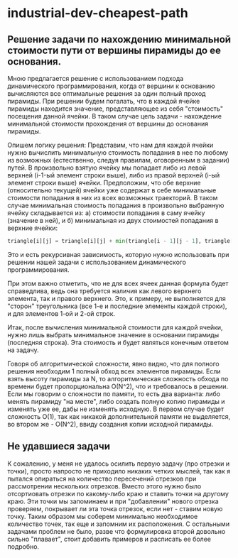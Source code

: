 # industrial-dev-cheapest-path

## Решение задачи по нахождению минимальной стоимости пути от вершины пирамиды до ее основания.
Мною предлагается решение с использованием подхода динамического программирования, когда от вершини к основанию вычисляются все оптимальные решения за один полный проход пирамиды.
При решении будем погалать, что в каждой ячейке пирамиды находится значение, представляющее из себя "стоимость" посещения данной ячейки. В таком случае цель задачи - нахождение минимальной стоимости прохождения от вершины до основания пирамиды.

Опишем логику решения:
Представим, что нам для каждой ячейки нужно вычислить минимальную стоимость попадания в нее по любому из возможных (естественно, следуя правилам, оговоренным в задании) путей. В произвольно взятую ячейку мы попадает либо из левой верхней (i-1-ый элемент строки выше), либо из правой верхней (i-ый элемент строки выше) ячейки. Предположим, что обе верхние (относительно текущей) ячейки уже содержат в себе минимальные стоимости попадания в них из всех возможных траекторий. В таком случае минимальная стоимость попадания в произвольно выбранную ячейку складывается из: а) стоимости попадания в саму ячейку (значение в ней), и б) минимальная из двух стоимостей попадания в верхние ячейки:
```python
triangle[i][j] = triangle[i][j] + min(triangle[i - 1][j - 1], triangle[i - 1][j])
```

Это и есть рекурсивная зависимость, которую нужно использовать при решении нашей задачи с использованием динамического программирования.

При этом важно отметить, что не для всех ячеек данная формула будет справедлива, ведь она требуется наличия как левого верхнего элемента, так и правого верхнего. Это, к примеру, не выполняется для "сторон" треугольника (все 1-е и последние элементы каждой строки), и для элементов 1-ой и 2-ой строк.

Итак, после вычисления минимальной стоимости для каждой ячейки, нужно лишь выбрать минимальное значение в основании пирамиды (последняя строка). Эта стоимость и будет являться конечным ответом на задачу.

Говоря об алгоритмической сложности, явно видно, что для полного решения необходим 1 полный обход всех элементов пирамиды. Если взять высоту пирамиды за N, то алгоритмическая сложность обхода по времени будет пропорциональна O(N^2), что и требовалось в решении. Если мы говорим о сложности по памяти, то есть два варианта: либо менять пирамиду "на месте", либо создать полную копию пирамиды и изменять уже ее, дабы не изменять исходную. В первом случае будет сложность O(1), так как никакой дополнительной памяти не выделяется, во втором же - O(N^2), ввиду создания копии исходной пирамиды.


## Не удавшиеся задачи
К сожалению, у меня не удалось осилить первую задачу (про отрезки и точки), просто напросто не приходило никаких четких мыслей, так как я пытался опираться на количество пересечений отрезков при рассмотрении нескольких отрезков. Вместо этого нужно было отсортиовать отрезки по какому-либо краю и ставить точки на другому краю. Эти точки мы запоминаем и при "добавлении" нового отрезка проверяем, покрывает ли эта точка отрезок, если нет - ставим новую точку. Таким образом мы соберем минимально необходимое количество точек, так еще и запомним их расположения.
С остальными задачами проблем не было, разве что формулировка второй довольно сильно "плавает", стоит добавить примеров и расписать ее более подробно.


